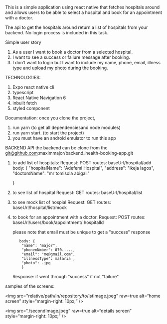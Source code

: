 This is a simple application using react native that fetches hospitals
around and allows users to be able to select a hospital and book for
an appointment with a doctor. 

The api to get the hospitals around return a list of hospitals from your backend.
No login process is included in this task.


Simple user story
1. As a user I want to book a doctor from a selected hospital.
2. I want to see a success or failure message after booking.
3. I don’t want to login but I want to include my name, phone, email,
   illness type and upload my photo during the booking.

TECHNOLOGIES:
1. Expo react native cli
2. typescript
3. React Native Navigation 6
4. inbuilt fetch
5. styled component


Documentation: once you clone the project,
1. run yarn (to get all dependenciesand node modules)
2. run yarn start. (to start the project)
3. you must have an android emulator to run this app



BACKEND API
the backend can be clone from the
git@github.com:maximmajor/backend_health-booking-app.git


1.  to add list of hospitals:
    Request: POST
    routes: baseUrl/hospital/add
          body: {
            "hospitalName": "Adefemi Hospital",
            "address": "ikeja lagos",
            "doctorsName": "mr tomisola abigail"

    }

2.  to see list of hospital
    Request: GET
    routes: baseUrl/hospital/list

3.  to see mock list of hospial
    Request: GET
    routes: baseUrl/hospital/list/mock


4.  to book for an appointment with a doctor.
    Request: POST
    routes: baseUrl/users/book/appointment/:hospitalId

    please note that email must be unique to get a "success" response

           body: {
            "name": "major",
            "phonenNmber": 070.....,
            "email": "me@gmail.com",
            "illnessType": malaria ,
            "photo": .jpg
            }

    Response:
    if went through "success"
    if not "failure"

samples of the screens:

<img
src="relative/path/in/repository/to/istImage.jpeg”
raw=true
alt=“home screen”
style=“margin-right: 10px;”
/>


<img
src=“./secondImage.jpeg”
raw=true
alt=“details screen”
style=“margin-right: 10px;”
/>
